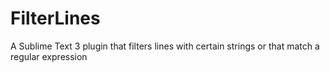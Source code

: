FilterLines
===========

A Sublime Text 3 plugin that filters lines with certain strings or that match a regular expression